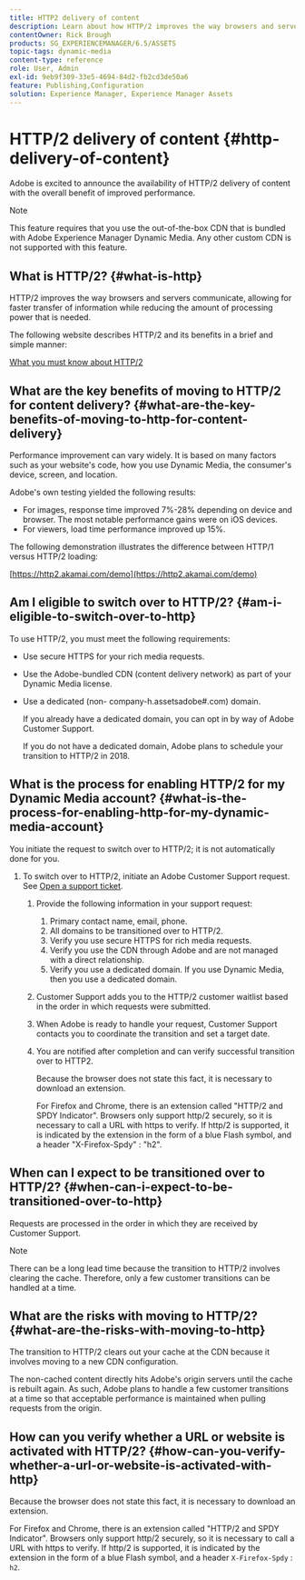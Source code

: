 ```yaml
---
title: HTTP2 delivery of content
description: Learn about how HTTP/2 improves the way browsers and servers communicate, allowing for faster transfer of information while reducing the amount of needed processing power.
contentOwner: Rick Brough
products: SG_EXPERIENCEMANAGER/6.5/ASSETS
topic-tags: dynamic-media
content-type: reference
role: User, Admin
exl-id: 9eb9f309-33e5-4694-84d2-fb2cd3de50a6
feature: Publishing,Configuration
solution: Experience Manager, Experience Manager Assets
---
```

# HTTP/2 delivery of content {#http-delivery-of-content}

Adobe is excited to announce the availability of HTTP/2 delivery of content with the overall benefit of improved performance.

>[!NOTE]
>
>This feature requires that you use the out-of-the-box CDN that is bundled with Adobe Experience Manager Dynamic Media. Any other custom CDN is not supported with this feature.

## What is HTTP/2? {#what-is-http}

HTTP/2 improves the way browsers and servers communicate, allowing for faster transfer of information while reducing the amount of processing power that is needed.

The following website describes HTTP/2 and its benefits in a brief and simple manner:

[What you must know about HTTP/2](https://www.engadget.com/2015-02-24-what-you-need-to-know-about-http-2.html)

## What are the key benefits of moving to HTTP/2 for content delivery? {#what-are-the-key-benefits-of-moving-to-http-for-content-delivery}

Performance improvement can vary widely. It is based on many factors such as your website's code, how you use Dynamic Media, the consumer's device, screen, and location.

Adobe's own testing yielded the following results:

* For images, response time improved 7%-28% depending on device and browser. The most notable performance gains were on iOS devices.
* For viewers, load time performance improved up 15%.

The following demonstration illustrates the difference between HTTP/1 versus HTTP/2 loading:

[https://http2.akamai.com/demo](https://http2.akamai.com/demo)

## Am I eligible to switch over to HTTP/2? {#am-i-eligible-to-switch-over-to-http}

To use HTTP/2, you must meet the following requirements:

* Use secure HTTPS for your rich media requests.
* Use the Adobe-bundled CDN (content delivery network) as part of your Dynamic Media license.
* Use a dedicated (non- company-h.assetsadobe#.com) domain.

  If you already have a dedicated domain, you can opt in by way of Adobe Customer Support.

  If you do not have a dedicated domain, Adobe plans to schedule your transition to HTTP/2 in 2018.

## What is the process for enabling HTTP/2 for my Dynamic Media account? {#what-is-the-process-for-enabling-http-for-my-dynamic-media-account}

You initiate the request to switch over to HTTP/2; it is not automatically done for you.

1. To switch over to HTTP/2, initiate an Adobe Customer Support request. See [Open a support ticket](https://experienceleague.adobe.com/?support-solution=General&lang=en&support-tab=home#support).

    1. Provide the following information in your support request:

        1. Primary contact name, email, phone.
        1. All domains to be transitioned over to HTTP/2.
        1. Verify you use secure HTTPS for rich media requests.
        1. Verify you use the CDN through Adobe and are not managed with a direct relationship.
        1. Verify you use a dedicated domain. If you use Dynamic Media, then you use a dedicated domain.

    1. Customer Support adds you to the HTTP/2 customer waitlist based in the order in which requests were submitted.
    1. When Adobe is ready to handle your request, Customer Support contacts you to coordinate the transition and set a target date.
    1. You are notified after completion and can verify successful transition over to HTTP2.

       Because the browser does not state this fact, it is necessary to download an extension.

       For Firefox and Chrome, there is an extension called "HTTP/2 and SPDY Indicator". Browsers only support http/2 securely, so it is necessary to call a URL with https to verify. If http/2 is supported, it is indicated by the extension in the form of a blue Flash symbol, and a header "X-Firefox-Spdy" : "h2".

## When can I expect to be transitioned over to HTTP/2? {#when-can-i-expect-to-be-transitioned-over-to-http}

Requests are processed in the order in which they are received by Customer Support.

>[!NOTE]
>
>There can be a long lead time because the transition to HTTP/2 involves clearing the cache. Therefore, only a few customer transitions can be handled at a time.

## What are the risks with moving to HTTP/2? {#what-are-the-risks-with-moving-to-http}

The transition to HTTP/2 clears out your cache at the CDN because it involves moving to a new CDN configuration.

The non-cached content directly hits Adobe's origin servers until the cache is rebuilt again. As such, Adobe plans to handle a few customer transitions at a time so that acceptable performance is maintained when pulling requests from the origin.

## How can you verify whether a URL or website is activated with HTTP/2? {#how-can-you-verify-whether-a-url-or-website-is-activated-with-http}

Because the browser does not state this fact, it is necessary to download an extension.

For Firefox and Chrome, there is an extension called "HTTP/2 and SPDY Indicator". Browsers only support http/2 securely, so it is necessary to call a URL with https to verify. If http/2 is supported, it is indicated by the extension in the form of a blue Flash symbol, and a header `X-Firefox-Spdy` : `h2`.
